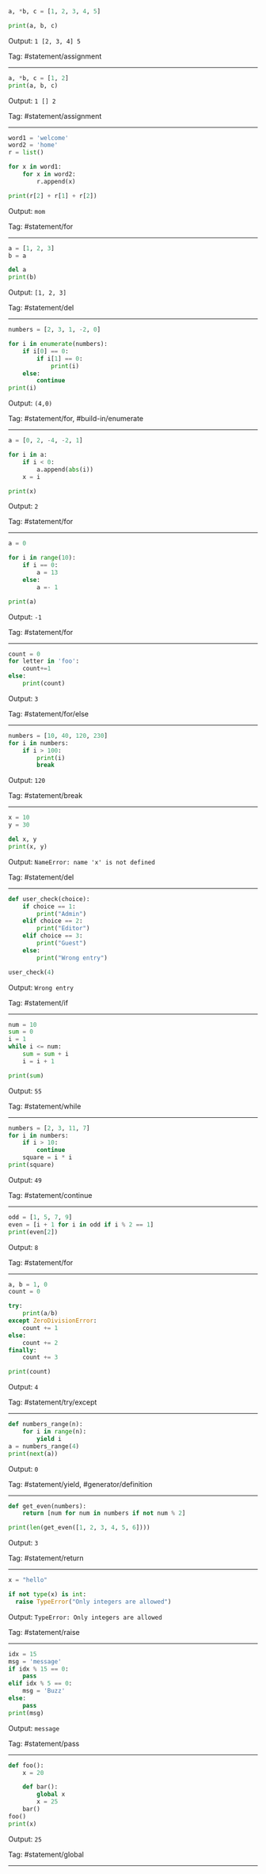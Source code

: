 ```python
a, *b, c = [1, 2, 3, 4, 5]

print(a, b, c)
```
Output: `1 [2, 3, 4] 5`

Tag: #statement/assignment

---
```python
a, *b, c = [1, 2]
print(a, b, c)
```
Output: `1 [] 2`

Tag: #statement/assignment
 
---
```python
word1 = 'welcome'
word2 = 'home'
r = list()

for x in word1:
    for x in word2:
        r.append(x)

print(r[2] + r[1] + r[2])
```
Output: `mom`

Tag: #statement/for

---

```python
a = [1, 2, 3]
b = a

del a
print(b)
```
Output: `[1, 2, 3]`

Tag: #statement/del

---

```python
numbers = [2, 3, 1, -2, 0]

for i in enumerate(numbers):
    if i[0] == 0:
        if i[1] == 0:
            print(i)
    else:
        continue
print(i)
```
Output: `(4,0)`

Tag: #statement/for, #build-in/enumerate

---

```python
a = [0, 2, -4, -2, 1]

for i in a:
    if i < 0:
        a.append(abs(i))
    x = i

print(x)
```
Output: `2`

Tag: #statement/for

---

```python
a = 0

for i in range(10):
    if i == 0:
        a = 13
    else:
        a =- 1

print(a)
```
Output: `-1`

Tag: #statement/for

---

```python
count = 0
for letter in 'foo':
    count+=1
else:
    print(count)
```
Output: `3`

Tag: #statement/for/else

---

```python
numbers = [10, 40, 120, 230]
for i in numbers:
    if i > 100:
        print(i)
        break
```
Output: `120`

Tag: #statement/break

---

```python
x = 10
y = 30

del x, y
print(x, y)
```
Output: `NameError: name 'x' is not defined`

Tag: #statement/del

---

```python
def user_check(choice):
    if choice == 1:
        print("Admin")
    elif choice == 2:
        print("Editor")
    elif choice == 3:
        print("Guest")
    else:
        print("Wrong entry")

user_check(4)
```
Output: `Wrong entry`

Tag: #statement/if

---

```python
num = 10
sum = 0
i = 1
while i <= num:
    sum = sum + i
    i = i + 1

print(sum)
```
Output: `55`

Tag: #statement/while

---

```python
numbers = [2, 3, 11, 7]
for i in numbers:
    if i > 10:
        continue
    square = i * i
print(square)
```
Output: `49`

Tag: #statement/continue

---

```python
odd = [1, 5, 7, 9]
even = [i + 1 for i in odd if i % 2 == 1]
print(even[2])
```
Output: `8`

Tag: #statement/for

---

```python
a, b = 1, 0
count = 0

try:
    print(a/b)
except ZeroDivisionError:
    count += 1
else:
    count += 2
finally:
    count += 3

print(count)
```
Output: `4`

Tag: #statement/try/except

---


```python
def numbers_range(n):
    for i in range(n):
        yield i
a = numbers_range(4)
print(next(a))

```
Output: `0`

Tag: #statement/yield, #generator/definition

---

```python
def get_even(numbers):
    return [num for num in numbers if not num % 2]

print(len(get_even([1, 2, 3, 4, 5, 6])))
```
Output: `3`

Tag: #statement/return

---

```python
x = "hello"

if not type(x) is int:
  raise TypeError("Only integers are allowed")

```
Output: `TypeError: Only integers are allowed`

Tag: #statement/raise

---

```python
idx = 15
msg = 'message'
if idx % 15 == 0:
    pass
elif idx % 5 == 0:
    msg = 'Buzz'
else:
    pass
print(msg)
```
Output: `message`

Tag: #statement/pass

---

```python
def foo():
    x = 20

    def bar():
        global x
        x = 25
    bar()
foo()
print(x)
```
Output: `25`

Tag: #statement/global

---

